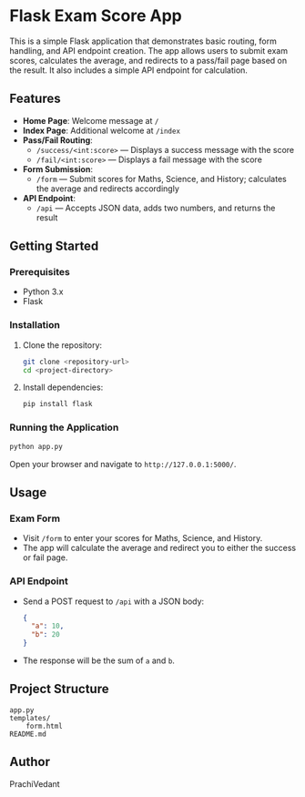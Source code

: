 # Flask Exam Score App

This is a simple Flask application that demonstrates basic routing, form handling, and API endpoint creation. The app allows users to submit exam scores, calculates the average, and redirects to a pass/fail page based on the result. It also includes a simple API endpoint for calculation.

## Features

- **Home Page**: Welcome message at `/`
- **Index Page**: Additional welcome at `/index`
- **Pass/Fail Routing**: 
  - `/success/<int:score>` — Displays a success message with the score
  - `/fail/<int:score>` — Displays a fail message with the score
- **Form Submission**: 
  - `/form` — Submit scores for Maths, Science, and History; calculates the average and redirects accordingly
- **API Endpoint**: 
  - `/api` — Accepts JSON data, adds two numbers, and returns the result

## Getting Started

### Prerequisites

- Python 3.x
- Flask

### Installation

1. Clone the repository:
    ```bash
    git clone <repository-url>
    cd <project-directory>
    ```

2. Install dependencies:
    ```bash
    pip install flask
    ```

### Running the Application

```bash
python app.py
```

Open your browser and navigate to `http://127.0.0.1:5000/`.

## Usage

### Exam Form

- Visit `/form` to enter your scores for Maths, Science, and History.
- The app will calculate the average and redirect you to either the success or fail page.

### API Endpoint

- Send a POST request to `/api` with a JSON body:
    ```json
    {
      "a": 10,
      "b": 20
    }
    ```
- The response will be the sum of `a` and `b`.

## Project Structure

```
app.py
templates/
    form.html
README.md
```
## Author

PrachiVedant
